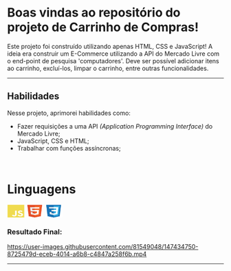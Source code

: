 # Boas vindas ao repositório do projeto de Carrinho de Compras!

 Este projeto foi construído utilizando apenas HTML, CSS e JavaScript! A ideia era construir um E-Commerce utilizando a API do Mercado Livre com o end-point de pesquisa 'computadores'. Deve ser possível adicionar itens ao carrinho, excluí-los, limpar o carrinho, entre outras funcionalidades.

---

## Habilidades

Nesse projeto, aprimorei habilidades como:

- Fazer requisições a uma API *(Application Programming Interface)* do Mercado Livre;
- JavaScript, CSS e HTML;
- Trabalhar com funções assíncronas;

<div style="display: inline_block"><br>
    <h1>Linguagens</h1>
  <img align="center" alt="Edson-Js" height="30" width="40" src="https://raw.githubusercontent.com/devicons/devicon/master/icons/javascript/javascript-plain.svg">
  <img align="center" alt="Edson-HTML" height="30" width="40" src="https://raw.githubusercontent.com/devicons/devicon/master/icons/html5/html5-original.svg">
  <img align="center" alt="Edson-CSS" height="30" width="40" src="https://raw.githubusercontent.com/devicons/devicon/master/icons/css3/css3-original.svg">
  </div>

### Resultado Final:

https://user-images.githubusercontent.com/81549048/147434750-8725479d-eceb-4014-a6b8-c4847a258f6b.mp4

---

